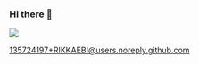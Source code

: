 ### Hi there 👋

<img src="http://card.sau-na.com/?bitcoin=1FfjgXCMW55V8dPmhEminPCNj2zSew87kR&ethereum=0x21A0C3b458d8A56797Bd89aCD15F74FB102756e4&theme=dark" />

135724197+RIKKAEBI@users.noreply.github.com
